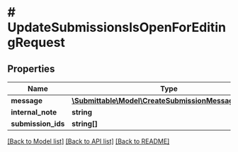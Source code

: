 # # UpdateSubmissionsIsOpenForEditingRequest

## Properties

Name | Type | Description | Notes
------------ | ------------- | ------------- | -------------
**message** | [**\Submittable\Model\CreateSubmissionMessageRequest**](CreateSubmissionMessageRequest.md) |  | [optional]
**internal_note** | **string** |  | [optional]
**submission_ids** | **string[]** |  |

[[Back to Model list]](../../README.md#models) [[Back to API list]](../../README.md#endpoints) [[Back to README]](../../README.md)
